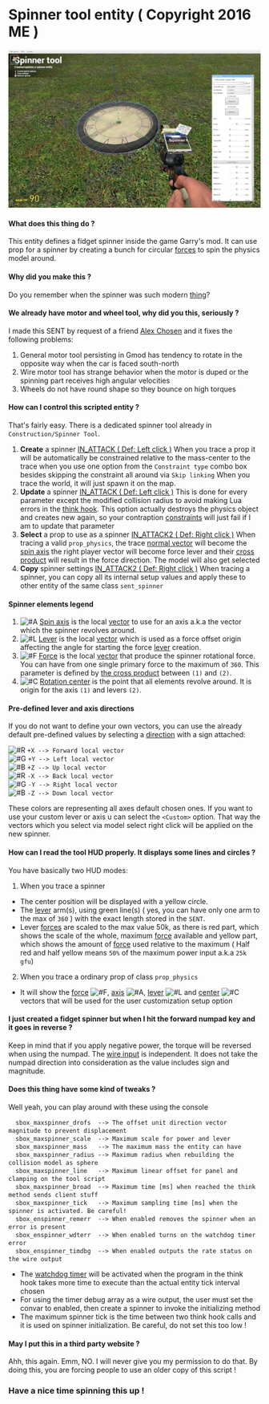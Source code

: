 # Spinner tool entity ( Copyright 2016 ME )

![SpinnerTool][ref-screenshot]

#### What does this thing do ?
This entity defines a fidget spinner inside the game Garry's mod.
It can use prop for a spinner by creating a bunch for circular [forces][force_ref]
to spin the physics model around.

#### Why did you make this ?
Do you remember when the spinner was such modern [thing][spinner_ref]?

#### We already have motor and wheel tool, why did you this, seriously ?
I made this SENT by request of a friend [Alex Chosen](https://steamcommunity.com/id/AlexChosen) and it fixes the following problems:
1. General motor tool persisting in Gmod has tendency to rotate in the opposite way when
the car is faced south-north
2. Wire motor tool has strange behavior when the motor is duped or the spinning part
receives high angular velocities
3. Wheels do not have round shape so they bounce on high torques

#### How can I control this scripted entity ?
That's fairly easy. There is a dedicated spinner tool already in `Construction/Spinner Tool`.
  1. **Create** a spinner [IN_ATTACK ( Def: Left click )][enum_ref]
    When you trace a prop it will be automatically be constrained relative to the
      mass-center to the trace when you use one option from the `Constraint type` combo box
      besides skipping the constraint all around via `Skip linking`
    When you trace the world, it will just spawn it on the map.
  2. **Update** a spinner [IN_ATTACK ( Def: Left click )][enum_ref]
    This is done for every parameter except the modified collision radius to
      avoid making Lua errors in the [think hook][think_ref]. This option actually destroys
      the physics object and creates new again, so your contraption [constraints][constraint_ref]
      will just fail if I am to update that parameter
  3. **Select** a prop to use as a spinner [IN_ATTACK2 ( Def: Right click )][enum_ref]
    When tracing a valid `prop_physics`, the trace [normal vector][vector_ref] will become the
      [spin axis][axis_ref] the right player vector will become force lever and their [cross product][cross_ref]
      will result in the force direction. The model will also get selected
  4. **Copy** spinner settings [IN_ATTACK2 ( Def: Right click )][enum_ref]
    When tracing a spinner, you can copy all its internal setup values and
      apply these to other entity of the same class `sent_spinner`

#### Spinner elements legend
1. ![#A][ref_cl_a] [Spin axis][axis_ref] is the local [vector][vector_ref] to use for an axis
a.k.a the vector which the spinner revolves around.
2. ![#L][ref_cl_l] [Lever][force_ref] is the local [vector][vector_ref] which is used as a
force offset origin affecting the angle for starting the force [lever][lever_ref] creation.
3. ![#F][ref_cl_f] [Force][force_ref] is the local [vector][vector_ref] that produce the
spinner rotational force. You can have from one single primary force to the maximum of `360`.
This parameter is defined by [the cross product][cross_ref] between `(1)` and `(2)`.
4. ![#C][ref_cl_c] [Rotation center][rotcen_ref] is the point that all elements revolve
around. It is origin for the axis `(1)` and levers `(2)`.

#### Pre-defined lever and axis directions
If you do not want to define your own vectors,
you can use the already default pre-defined values by
selecting a [direction][direction_ref] with a sign attached:

![#R][ref_cl_red]   `+X --> Forward local vector`  
![#G][ref_cl_green] `+Y --> Left local vector`  
![#B][ref_cl_blue]  `+Z --> Up local vector`  
![#R][ref_cl_red]   `-X --> Back local vector`  
![#G][ref_cl_green] `-Y --> Right local vector`  
![#B][ref_cl_blue]  `-Z --> Down local vector`  

These colors are representing all axes default chosen ones.
If you want to use your custom lever or axis u can select the `<Custom>`
option. That way the vectors which you select via model select right click
will be applied on the new spinner.

#### How can I read the tool HUD properly. It displays some lines and circles ?
You have basically two HUD modes:
1. When you trace a spinner
* The center position will be displayed with a yellow circle.
* The [lever][lever_ref] arm(s), using green line(s) ( yes, you can have only
      one arm to the max of `360` ) with the exact length stored in the `SENT`.
* Lever [forces][force_ref] are scaled to the max value 50k, as
      there is red part, which shows the scale of the whole, maximum
      [force][force_ref] available and yellow part, which shows the amount of [force][force_ref]
      used relative to the maximum ( Half red and half yellow means `50%`
      of the maximum power input a.k.a `25k gfu`)
2. When you trace a ordinary prop of class `prop_physics`
* It will show the [force][force_ref] ![#F][ref_cl_f], [axis][axis_ref] ![#A][ref_cl_a],
  [lever][lever_ref] ![#L][ref_cl_l] and [center][rotcen_ref] ![#C][ref_cl_c]
vectors that will be used for the user customization setup option

#### I just created a fidget spinner but when I hit the forward numpad key and it goes in reverse ?
Keep in mind that if you apply negative power, the torque will be reversed when using the numpad.
The [wire input][wire_ref] is independent. It does not take the
numpad direction into consideration as the value includes sign and magnitude.

#### Does this thing have some kind of tweaks ?
Well yeah, you can play around with these using the console
```
  sbox_maxspinner_drofs  --> The offset unit direction vector magnitude to prevent displacement
  sbox_maxspinner_scale  --> Maximum scale for power and lever
  sbox_maxspinner_mass   --> The maximum mass the entity can have
  sbox_maxspinner_radius --> Maximum radius when rebuilding the collision model as sphere
  sbox_maxspinner_line   --> Maximum linear offset for panel and clamping on the tool script
  sbox_maxspinner_broad  --> Maximum time [ms] when reached the think method sends client stuff
  sbox_maxspinner_tick   --> Maximum sampling time [ms] when the spinner is activated. Be careful!
  sbox_enspinner_remerr  --> When enabled removes the spinner when an error is present
  sbox_enspinner_wdterr  --> When enabled turns on the watchdog timer error
  sbox_enspinner_timdbg  --> When enabled outputs the rate status on the wire output
```
* The [watchdog timer](https://en.wikipedia.org/wiki/Watchdog_timer) will be activated when the program in the think
  hook takes more time to execute than the actual entity tick interval chosen
* For using the timer debug array as a wire output, the user must set the convar
  to enabled, then create a spinner to invoke the initializing method
* The maximum spinner tick is the time between two think hook calls
  and it is used on spinner initialization. Be careful, do not set this too low !

#### May I put this in a third party website ?
Ahh, this again. Emm, NO. I will never give you my permission to do that.
By doing this, you are forcing people to use an older copy of this script !

### Have a nice time spinning this up !

[ref-screenshot]: https://github.com/dvdvideo1234/SpinnerTool/blob/master/data/spinner/tools/pictures/screenshot.jpg
[spinner_ref]: https://en.wikipedia.org/wiki/Fidget_spinner
[wire_ref]: https://github.com/wiremod/wire/blob/master/lua/wire/server/wirelib.lua#L106
[force_ref]: https://en.wikipedia.org/wiki/Force
[lever_ref]: https://en.wikipedia.org/wiki/Lever
[axis_ref]: https://en.wikipedia.org/wiki/Rotation_around_a_fixed_axis
[vector_ref]: https://en.wikipedia.org/wiki/Euclidean_vector
[direction_ref]: https://en.wikipedia.org/wiki/Direction_vector
[cross_ref]: https://en.wikipedia.org/wiki/Cross_product
[rotcen_ref]: https://en.wikipedia.org/wiki/Instant_centre_of_rotation
[ref_cl_a]: https://via.placeholder.com/15x15.png/0000ff/000000?text=A
[ref_cl_l]: https://via.placeholder.com/15x15.png/00ff00/000000?text=L
[ref_cl_f]: https://via.placeholder.com/15x15.png/ff0000/000000?text=F
[ref_cl_c]: https://via.placeholder.com/15x15.png/ffff00/000000?text=C
[ref_cl_red]: https://placehold.it/15/ff0000/000000?text=+
[ref_cl_green]: https://placehold.it/15/00ff00/000000?text=+
[ref_cl_blue]: https://placehold.it/15/0000ff/000000?text=+
[enum_ref]: https://wiki.garrysmod.com/page/Enums/IN
[constraint_ref]: https://wiki.garrysmod.com/page/constraint
[think_ref]: https://wiki.garrysmod.com/page/GM/Think
